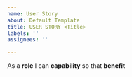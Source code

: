 ```yaml
---
name: User Story
about: Default Template
title: USER STORY <Title>
labels: ''
assignees: ''

---
```


As a **role** I can **capability** so that **benefit**
